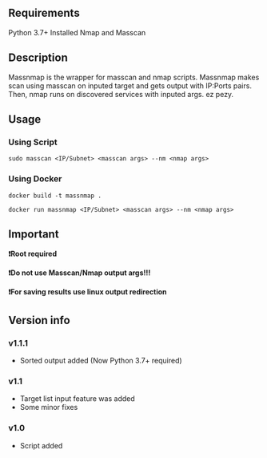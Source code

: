 ## Requirements

Python 3.7+
Installed Nmap and Masscan

## Description

Massnmap is the wrapper for masscan and nmap scripts. Massnmap makes scan using masscan on inputed target and gets output with IP:Ports pairs. Then, nmap runs on discovered services with inputed args. ez pezy.


## Usage

### Using Script

```
sudo masscan <IP/Subnet> <masscan args> --nm <nmap args>
```

### Using Docker

```
docker build -t massnmap .  

docker run massnmap <IP/Subnet> <masscan args> --nm <nmap args>
```

## Important

**❗️Root required**

**❗️Do not use Masscan/Nmap output args!!!**

**❗️For saving results use linux output redirection**



## Version info
### v1.1.1
- Sorted output added (Now Python 3.7+ required)
### v1.1
- Target list input feature was added
- Some minor fixes
### v1.0
- Script added
